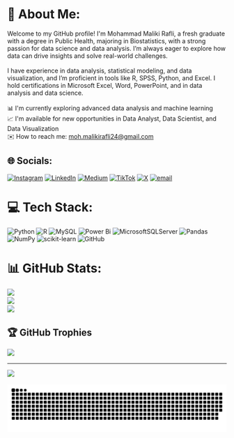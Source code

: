 # 💫 About Me:
Welcome to my GitHub profile! I'm Mohammad Maliki Rafli, a fresh graduate with a degree in Public Health, majoring in Biostatistics, with a strong passion for data science and data analysis. I’m always eager to explore how data can drive insights and solve real-world challenges.<br><br>I have experience in data analysis, statistical modeling, and data visualization, and I’m proficient in tools like R, SPSS, Python, and Excel. I hold certifications in Microsoft Excel, Word, PowerPoint, and in data analysis and data science.<br><br>📊 I'm currently exploring advanced data analysis and machine learning<br>📈 I'm available for new opportunities in Data Analyst, Data Scientist, and Data Visualization<br>✉️ How to reach me: moh.malikirafli24@gmail.com


## 🌐 Socials:
[![Instagram](https://img.shields.io/badge/Instagram-%23E4405F.svg?logo=Instagram&logoColor=white)](https://instagram.com/malikirafli) [![LinkedIn](https://img.shields.io/badge/LinkedIn-%230077B5.svg?logo=linkedin&logoColor=white)](https://linkedin.com/in/malikirafli) [![Medium](https://img.shields.io/badge/Medium-12100E?logo=medium&logoColor=white)](https://medium.com/@@malikirafli) [![TikTok](https://img.shields.io/badge/TikTok-%23000000.svg?logo=TikTok&logoColor=white)](https://tiktok.com/@emtwoar) [![X](https://img.shields.io/badge/X-black.svg?logo=X&logoColor=white)](https://x.com/emtwoar) [![email](https://img.shields.io/badge/Email-D14836?logo=gmail&logoColor=white)](mailto:moh.malikirafli24@gmail.com) 

# 💻 Tech Stack:
![Python](https://img.shields.io/badge/python-3670A0?style=for-the-badge&logo=python&logoColor=ffdd54) ![R](https://img.shields.io/badge/r-%23276DC3.svg?style=for-the-badge&logo=r&logoColor=white) ![MySQL](https://img.shields.io/badge/mysql-4479A1.svg?style=for-the-badge&logo=mysql&logoColor=white) ![Power Bi](https://img.shields.io/badge/power_bi-F2C811?style=for-the-badge&logo=powerbi&logoColor=black) ![MicrosoftSQLServer](https://img.shields.io/badge/Microsoft%20SQL%20Server-CC2927?style=for-the-badge&logo=microsoft%20sql%20server&logoColor=white) ![Pandas](https://img.shields.io/badge/pandas-%23150458.svg?style=for-the-badge&logo=pandas&logoColor=white) ![NumPy](https://img.shields.io/badge/numpy-%23013243.svg?style=for-the-badge&logo=numpy&logoColor=white) ![scikit-learn](https://img.shields.io/badge/scikit--learn-%23F7931E.svg?style=for-the-badge&logo=scikit-learn&logoColor=white) ![GitHub](https://img.shields.io/badge/github-%23121011.svg?style=for-the-badge&logo=github&logoColor=white)
# 📊 GitHub Stats:
![](https://github-readme-stats.vercel.app/api?username=mohmalikirafli&theme=radical&hide_border=false&include_all_commits=false&count_private=false)<br/>
![](https://github-readme-streak-stats.herokuapp.com/?user=mohmalikirafli&theme=radical&hide_border=false)<br/>
![](https://github-readme-stats.vercel.app/api/top-langs/?username=mohmalikirafli&theme=radical&hide_border=false&include_all_commits=false&count_private=false&layout=compact)

## 🏆 GitHub Trophies
![](https://github-profile-trophy.vercel.app/?username=mohmalikirafli&theme=radical&no-frame=false&no-bg=false&margin-w=4)

---
[![](https://visitcount.itsvg.in/api?id=mohmalikirafli&icon=0&color=0)](https://visitcount.itsvg.in)

<!-- Proudly created with GPRM ( https://gprm.itsvg.in ) -->

<picture>
  <source media="(prefers-color-scheme: dark)" srcset="https://raw.githubusercontent.com/mohmalikirafli/mohmalikirafli/output/github-snake-dark.svg" />
  <source media="(prefers-color-scheme: light)" srcset="https://raw.githubusercontent.com/mohmalikirafli/mohmalikirafli/output/github-snake.svg" />
  <img alt="github-snake" src="https://raw.githubusercontent.com/mohmalikirafli/mohmalikirafli/output/github-snake.svg" />
</picture>
